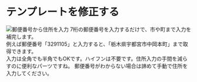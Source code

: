 # テンプレートを修正する<Badge text="GOLD限定" type="warning" />
![郵便番号から住所を入力](/parts/zip.gif)
7桁の郵便番号を入力するだけで、市や町まで入力を補完します。  
例えば郵便番号「3291105」と入力すると、「栃木県宇都宮市中岡本町」まで取得できます。  
入力は全角でも半角でもOKです。ハイフンは不要です。住所入力の手間を減らすのに便利なパーツですね。
郵便番号がわからない場合は諦めて手動で住所を入力してください。